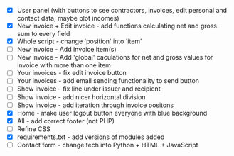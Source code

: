- [x] User panel (with buttons to see contractors, invoices, edit personal and contact data, maybe plot incomes)
- [x] New invoice + Edit invoice - add functions calculating net and gross sum to every field
- [x] Whole script - change 'position' into 'item'
- [ ] New invoice - Add invoice item(s)
- [ ] New invoice - Add 'global' caculations for net and gross values for invoice with more than one item
- [ ] Your invoices - fix edit invoice button
- [ ] Your invoices - add email sending functionality to send button
- [ ] Show invoice - fix line under issuer and recipient
- [ ] Show invoice - add nicer horizontal division
- [ ] Show invoice - add iteration through invoice positons
- [x] Home - make user logout button everyone with blue background
- [x] All - add correct footer (not PHP)
- [ ] Refine CSS
- [x] requirements.txt - add versions of modules added
- [ ] Contact form - change tech into Python + HTML + JavaScript
